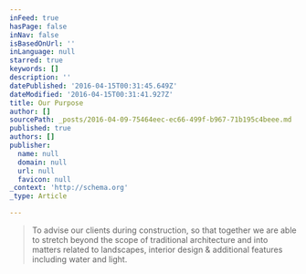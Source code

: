 ```yaml
---
inFeed: true
hasPage: false
inNav: false
isBasedOnUrl: ''
inLanguage: null
starred: true
keywords: []
description: ''
datePublished: '2016-04-15T00:31:45.649Z'
dateModified: '2016-04-15T00:31:41.927Z'
title: Our Purpose
author: []
sourcePath: _posts/2016-04-09-75464eec-ec66-499f-b967-71b195c4beee.md
published: true
authors: []
publisher:
  name: null
  domain: null
  url: null
  favicon: null
_context: 'http://schema.org'
_type: Article

---
```

> To advise our clients during construction, so that together we are able to stretch beyond the scope of traditional architecture and into matters related to landscapes, interior design & additional features including water and light.